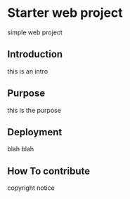 # Starter web project
simple web project

## Introduction
this is an intro
## Purpose 
 this is the purpose
## Deployment
blah blah
## How To contribute 
copyright notice